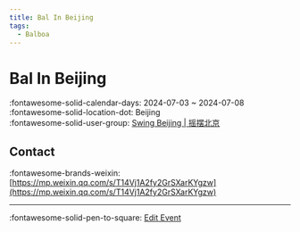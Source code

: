 ```yaml
---
title: Bal In Beijing
tags:
  - Balboa
---
```


# Bal In Beijing 

:fontawesome-solid-calendar-days: 2024-07-03 ~ 2024-07-08  
:fontawesome-solid-location-dot: Beijing  
:fontawesome-solid-user-group: [Swing Beijing | 摇摆北京](https://swing.kids/zh_CN/swing-beijing)  


## Contact

:fontawesome-brands-weixin: [https://mp.weixin.qq.com/s/T14Vj1A2fy2GrSXarKYgzw](https://mp.weixin.qq.com/s/T14Vj1A2fy2GrSXarKYgzw)  

---

:fontawesome-solid-pen-to-square: [Edit Event](https://github.com/swingdance/events/issues/new?assignees=&labels=update+event&projects=&template=03-update_entity.yml&title=Update%20Event%3A%202024%2Fzh_CN%20%E2%80%A2%20Bal%20In%20Beijing&region=zh_CN&year=2024&id=bal-in-beijing-2024&name=Bal%20In%20Beijing&org_id=swing-beijing)
